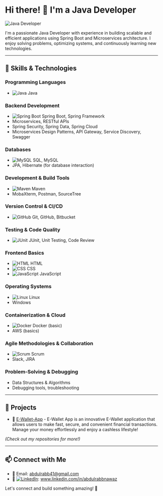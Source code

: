 # Hi there! 👋 I'm a Java Developer

![Java Developer](https://img.shields.io/badge/Java-Developer-orange?style=for-the-badge&logo=java)

I'm a passionate Java Developer with experience in building scalable and efficient applications using Spring Boot and Microservices architecture. I enjoy solving problems, optimizing systems, and continuously learning new technologies.

---

## 🚀 Skills & Technologies

### **Programming Languages**
- ![Java](https://img.shields.io/badge/Java-ED8B00?style=for-the-badge&logo=java&logoColor=white) Java

### **Backend Development**
- ![Spring Boot](https://img.shields.io/badge/Spring%20Boot-6DB33F?style=for-the-badge&logo=spring&logoColor=white) Spring Boot, Spring Framework
- Microservices, RESTful APIs
- Spring Security, Spring Data, Spring Cloud
- Microservices Design Patterns, API Gateway, Service Discovery, Swagger

### **Databases**
- ![MySQL](https://img.shields.io/badge/MySQL-4479A1?style=for-the-badge&logo=mysql&logoColor=white) SQL, MySQL
- JPA, Hibernate (for database interaction)

### **Development & Build Tools**
- ![Maven](https://img.shields.io/badge/Maven-C71A36?style=for-the-badge&logo=apache-maven&logoColor=white) Maven
- MobaXterm, Postman, SourceTree

### **Version Control & CI/CD**
- ![GitHub](https://img.shields.io/badge/GitHub-181717?style=for-the-badge&logo=github) Git, GitHub, Bitbucket

### **Testing & Code Quality**
- ![JUnit](https://img.shields.io/badge/JUnit-25A162?style=for-the-badge&logo=junit5&logoColor=white) JUnit, Unit Testing, Code Review

### **Frontend Basics**
- ![HTML](https://img.shields.io/badge/HTML5-E34F26?style=for-the-badge&logo=html5&logoColor=white) HTML
- ![CSS](https://img.shields.io/badge/CSS3-1572B6?style=for-the-badge&logo=css3&logoColor=white) CSS
- ![JavaScript](https://img.shields.io/badge/JavaScript-F7DF1E?style=for-the-badge&logo=javascript&logoColor=black) JavaScript

### **Operating Systems**
- ![Linux](https://img.shields.io/badge/Linux-FCC624?style=for-the-badge&logo=linux&logoColor=black) Linux
- Windows

### **Containerization & Cloud**
- ![Docker](https://img.shields.io/badge/Docker-2496ED?style=for-the-badge&logo=docker&logoColor=white) Docker (basic)
- AWS (basics)

### **Agile Methodologies & Collaboration**
- ![Scrum](https://img.shields.io/badge/Scrum-009FDA?style=for-the-badge&logo=scrumalliance&logoColor=white) Scrum
- Slack, JIRA

### **Problem-Solving & Debugging**
- Data Structures & Algorithms
- Debugging tools, troubleshooting

---

## 📌 Projects
- 🔹 [E-Wallet-App](https://github.com/AbdulRabbNawaz/E-Wallet-App) - E-Wallet App is an innovative E-Wallet application that allows users to make fast, secure, and convenient financial transactions. Manage your money effortlessly and enjoy a cashless lifestyle!

*(Check out my repositories for more!)*

---

## 📫 Connect with Me
- 📧 Email: abdulrabb41@gmail.com
- 💼 [![LinkedIn](https://img.shields.io/badge/LinkedIn-0A66C2?style=for-the-badge&logo=linkedin&logoColor=white)](#): www.linkedin.com/in/abdulrabbnawaz

Let's connect and build something amazing! 🚀
